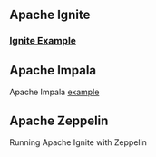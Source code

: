 
## Apache Ignite
### [Ignite Example](Ignite.md)

## Apache Impala
Apache Impala [example](ApacheSpark/Impala.md) 


## Apache Zeppelin
Running Apache Ignite with Zeppelin



